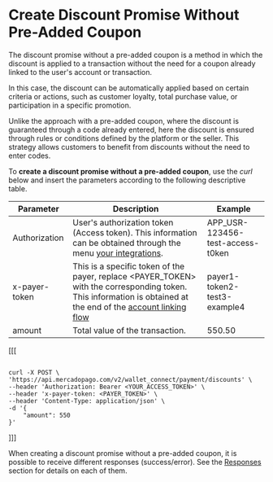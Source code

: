 # Create Discount Promise Without Pre-Added Coupon

The discount promise without a pre-added coupon is a method in which the discount is applied to a transaction without the need for a coupon already linked to the user's account or transaction.

In this case, the discount can be automatically applied based on certain criteria or actions, such as customer loyalty, total purchase value, or participation in a specific promotion.

Unlike the approach with a pre-added coupon, where the discount is guaranteed through a code already entered, here the discount is ensured through rules or conditions defined by the platform or the seller. This strategy allows customers to benefit from discounts without the need to enter codes.

To **create a discount promise without a pre-added coupon**, use the _curl_ below and insert the parameters according to the following descriptive table.

| Parameter  | Description  | Example  |
| --- | --- | --- |
| Authorization  | User's authorization token (Access token). This information can be obtained through the menu [your integrations](/developers/pt/docs/wallet-connect/additional-content/your-integrations/credentials).  | APP_USR-123456-test-access-t0ken  |
| x-payer-token  | This is a specific token of the payer, replace <PAYER_TOKEN> with the corresponding token. This information is obtained at the end of the [account linking flow](/developers/pt/docs/wallet-connect/account-linking-flow/create-agreement)  | payer1-token2-test3-example4  |
| amount  | Total value of the transaction.  | 550.50  |


[[[
```curl

curl -X POST \
'https://api.mercadopago.com/v2/wallet_connect/payment/discounts' \
--header 'Authorization: Bearer <YOUR_ACCESS_TOKEN>' \
--header 'x-payer-token: <PAYER_TOKEN>' \
--header 'Content-Type: application/json' \
-d '{
    "amount": 550
}'

```
]]]

When creating a discount promise without a pre-added coupon, it is possible to receive different responses (success/error). See the [Responses](/developers/en/docs/wallet-connect/discounts/create-discount-promise-without-preadd-coupon/responses) section for details on each of them.